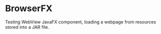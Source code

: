 # BrowserFX

Testing WebView JavaFX component, loading a webpage from resources stored into a JAR file.
